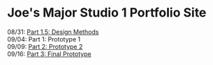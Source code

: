 # Joe's Major Studio 1 Portfolio Site #

08/31: [Part 1.5: Design Methods](https://sycrus.github.io/major-studio-1/0831.html) <br>
09/04: Part 1: Prototype 1 <br>
09/09: [Part 2: Prototype 2](https://sycrus.github.io/major-studio-1/0909.html) <br>
09/16: [Part 3: Final Prototype](https://sycrus.github.io/major-studio-1/0916.html) <br>